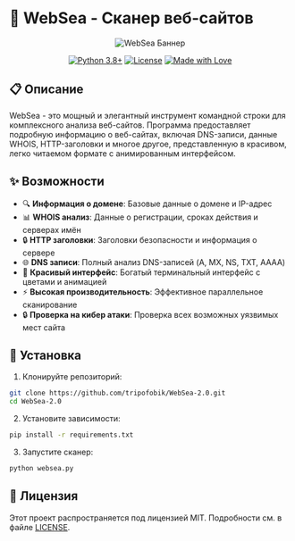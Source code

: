 # 🌊 WebSea - Сканер веб-сайтов

<div align="center">

![WebSea Баннер](https://i.imgur.com/LHPP9QL.png)

[![Python 3.8+](https://img.shields.io/badge/python-3.8+-blue.svg)](https://www.python.org/downloads/)
[![License](https://img.shields.io/badge/license-MIT-green.svg)](LICENSE)
[![Made with Love](https://img.shields.io/badge/Made%20with-Love-red.svg)](https://github.com/yourusername/websea)

</div>

## 📋 Описание

WebSea - это мощный и элегантный инструмент командной строки для комплексного анализа веб-сайтов. Программа предоставляет подробную информацию о веб-сайтах, включая DNS-записи, данные WHOIS, HTTP-заголовки и многое другое, представленную в красивом, легко читаемом формате с анимированным интерфейсом.

## ✨ Возможности

- 🔍 **Информация о домене**: Базовые данные о домене и IP-адрес
- 📊 **WHOIS анализ**: Данные о регистрации, сроках действия и серверах имён
- 🔒 **HTTP заголовки**: Заголовки безопасности и информация о сервере
- 🌐 **DNS записи**: Полный анализ DNS-записей (A, MX, NS, TXT, AAAA)
- 💫 **Красивый интерфейс**: Богатый терминальный интерфейс с цветами и анимацией
- ⚡ **Высокая производительность**: Эффективное параллельное сканирование
- 🔒 **Проверка на кибер атаки**: Проверка всех возможных уязвимых мест сайта

## 🚀 Установка

1. Клонируйте репозиторий:

```bash
git clone https://github.com/tripofobik/WebSea-2.0.git
cd WebSea-2.0
```

2. Установите зависимости:

```bash
pip install -r requirements.txt
```

3. Запустите сканер:

```bash
python websea.py
```

## 📝 Лицензия

Этот проект распространяется под лицензией MIT. Подробности см. в файле [LICENSE](LICENSE).
